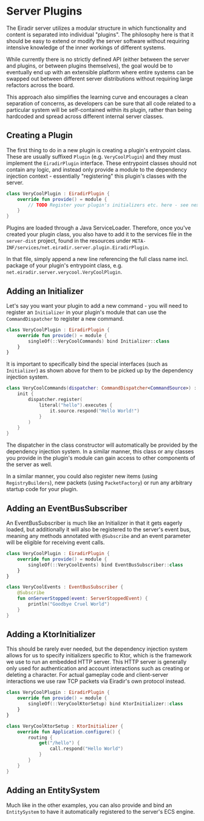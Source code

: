# Server Plugins

The Eiradir server utilizes a modular structure in which functionality and content is separated into individual "plugins".
The philosophy here is that it should be easy to extend or modify the server software without requiring intensive knowledge of the inner workings of different systems.

While currently there is no strictly defined API (either between the server and plugins, or between plugins themselves), 
the goal would be to eventually end up with an extensible platform where entire systems can be swapped out between different server distributions without requiring large refactors across the board. 

This approach also simplifies the learning curve and encourages a clean separation of concerns, as developers can be sure that all code related to a particular system will be self-contained within its plugin, 
rather than being hardcoded and spread across different internal server classes.

## Creating a Plugin

The first thing to do in a new plugin is creating a plugin's entrypoint class. These are usually suffixed `Plugin` (e.g. `VeryCoolPlugin`) and they must implement the `EiradirPlugin` interface.
These entrypoint classes should not contain any logic, and instead only provide a module to the dependency injection context - essentially "registering" this plugin's classes with the server.

```kotlin
class VeryCoolPlugin : EiradirPlugin {
    override fun provide() = module {
        // TODO Register your plugin's initializers etc. here - see next step
    }
}
```

Plugins are loaded through a Java ServiceLoader. Therefore, once you've created your plugin class, you also have to add it to the services file in the `server-dist` project, found in the resources under `META-INF/services/net.eiradir.server.plugin.EiradirPlugin`.

In that file, simply append a new line referencing the full class name incl. package of your plugin's entrypoint class, e.g. `net.eiradir.server.verycool.VeryCoolPlugin`.

## Adding an Initializer

Let's say you want your plugin to add a new command - you will need to register an `Initializer` in your plugin's module that can use the `CommandDispatcher` to register a new command.

```kotlin
class VeryCoolPlugin : EiradirPlugin {
    override fun provide() = module {
        singleOf(::VeryCoolCommands) bind Initializer::class
    }
}
```

It is important to specifically bind the special interfaces (such as `Initializer`) as shown above for them to be picked up by the dependency injection system.

```kotlin
class VeryCoolCommands(dispatcher: CommandDispatcher<CommandSource>) : Initializer {
    init {
        dispatcher.register(
            literal("hello").executes {
                it.source.respond("Hello World!")
            }
        )
    }
}
```

The dispatcher in the class constructor will automatically be provided by the dependency injection system. In a similar manner, this class or any classes you provide in the plugin's module can gain access to other components of the server as well.

In a similar manner, you could also register new items (using `RegistryBuilders`), new packets (using `PacketFactory`) or run any arbitrary startup code for your plugin.

## Adding an EventBusSubscriber

An EventBusSubscriber is much like an Initializer in that it gets eagerly loaded, but additionally it will also be registered to the server's event bus, meaning any methods annotated with `@Subscribe` and an event parameter will be eligible for receiving event calls.

```kotlin
class VeryCoolPlugin : EiradirPlugin {
    override fun provide() = module {
        singleOf(::VeryCoolEvents) bind EventBusSubscriber::class
    }
}
```

```kotlin
class VeryCoolEvents : EventBusSubscriber {
    @Subscribe
    fun onServerStopped(event: ServerStoppedEvent) {
        println("Goodbye Cruel World")
    }
}
```

## Adding a KtorInitializer

This should be rarely ever needed, but the dependency injection system allows for us to specify initializers specific to Ktor, which is the framework we use to run an embedded HTTP server.
This HTTP server is generally only used for authentication and account interactions such as creating or deleting a character. For actual gameplay code and client-server interactions we use raw TCP packets via Eiradir's own protocol instead. 

```kotlin
class VeryCoolPlugin : EiradirPlugin {
    override fun provide() = module {
        singleOf(::VeryCoolKtorSetup) bind KtorInitializer::class
    }
}
```

```kotlin
class VeryCoolKtorSetup : KtorInitializer {
    override fun Application.configure() {
        routing {
            get("/hello") {
                call.respond("Hello World")
            }
        }
    }
}
```

## Adding an EntitySystem

Much like in the other examples, you can also provide and bind an `EntitySystem` to have it automatically registered to the server's ECS engine.
